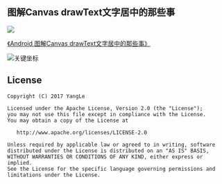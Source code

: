 ## 图解Canvas drawText文字居中的那些事

[![](https://img.shields.io/badge/APK%20download-1.56M-green.svg)](https://github.com/alidili/Demos/raw/master/DrawTextDemo/DrawTextDemo.apk)

[《Android 图解Canvas drawText文字居中的那些事》](http://blog.csdn.net/kong_gu_you_lan/article/details/78927930)

![关键坐标](http://upload-images.jianshu.io/upload_images/3270074-e313fa9a629a5c6b.png?imageMogr2/auto-orient/strip%7CimageView2/2/w/1240)

## License

```
Copyright (C) 2017 YangLe

Licensed under the Apache License, Version 2.0 (the "License");
you may not use this file except in compliance with the License.
You may obtain a copy of the License at

   http://www.apache.org/licenses/LICENSE-2.0

Unless required by applicable law or agreed to in writing, software
distributed under the License is distributed on an "AS IS" BASIS,
WITHOUT WARRANTIES OR CONDITIONS OF ANY KIND, either express or implied.
See the License for the specific language governing permissions and
limitations under the License.
```